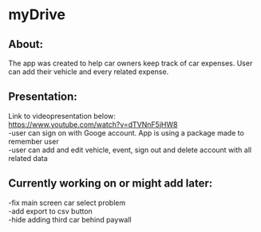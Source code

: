 # myDrive
## About:
The app was created to help car owners keep track of car expenses. User can add their vehicle and every related expense.
## Presentation:
Link to videopresentation below:    
https://www.youtube.com/watch?v=dTVNnF5jHW8    
-user can sign on with Googe account. App is using a package made to remember user    
-user can add and edit vehicle, event, sign out and delete account with all related data    
## Currently working on or might add later:
-fix main screen car select problem    
-add export to csv button    
-hide adding third car behind paywall
